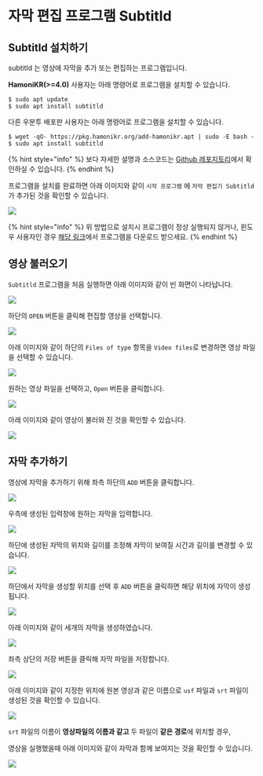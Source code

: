 # 자막 편집 프로그램 Subtitld

## Subtitld 설치하기

subtitld 는 영상에 자막을 추가 또는 편집하는 프로그램입니다.

**HamoniKR(>=4.0)** 사용자는 아래 명령어로 프로그램을 설치할 수 있습니다.

```
$ sudo apt update
$ sudo apt install subtitld
```

다른 우분투 배포판 사용자는 아래 명령어로 프로그램을 설치할 수 있습니다.

```
$ wget -qO- https://pkg.hamonikr.org/add-hamonikr.apt | sudo -E bash -
$ sudo apt install subtitld
```

{% hint style="info" %}
&#x20;보다 자세한 설명과 소스코드는 [Github 레포지토리](https://github.com/hamonikr/subtitld)에서 확인하실 수 있습니다.
{% endhint %}

프로그램을 설치를 완료하면 아래 이미지와 같이 `시작 프로그램` 에 `자막 편집기 Subtitld` 가 추가된 것을 확인할 수 있습니다.

![](<../.gitbook/assets/image (190).png>)



{% hint style="info" %}
위 방법으로 설치시 프로그램이 정상 실행되지 않거나, 윈도우 사용자인 경우 [해당 링크](https://subtitld.jonata.org/install)에서 프로그램을 다운로드 받으세요.
{% endhint %}

## 영상 불러오기

`Subtitld` 프로그램을 처음 실행하면 아래 이미지와 같이 빈 화면이 나타납니다.

![](<../.gitbook/assets/image (150).png>)

하단의 `OPEN` 버튼을 클릭해 편집할 영상을 선택합니다.

![](<../.gitbook/assets/image (412).png>)

아래 이미지와 같이 하단의 `Files of type` 항목을 `Video files`로 변경하면 영상 파일을 선택할 수 있습니다.

![](<../.gitbook/assets/image (334).png>)

원하는 영상 파일을 선택하고, `Open` 버튼을 클릭합니다.

![](<../.gitbook/assets/image (175).png>)

아래 이미지와 같이 영상이 불러와 진 것을 확인할 수 있습니다.

![](<../.gitbook/assets/image (248).png>)

## 자막 추가하기

영상에 자막을 추가하기 위해 좌측 하단의 `ADD` 버튼을 클릭합니다.

![](<../.gitbook/assets/image (415).png>)

우측에 생성된 입력창에 원하는 자막을 입력합니다.

![](<../.gitbook/assets/image (354).png>)

하단에 생성된 자막의 위치와 길이를 조정해 자막이 보여질 시간과 길이를 변경할 수 있습니다.

![](<../.gitbook/assets/image (285).png>)

하단에서 자막을 생성할 위치를 선택 후 `ADD` 버튼을 클릭하면 해당 위치에 자막이 생성됩니다.

![](<../.gitbook/assets/image (232).png>)

아래 이미지와 같이 세개의 자막을 생성하였습니다.

![](<../.gitbook/assets/image (210).png>)

좌측 상단의 저장 버튼을 클릭해 자막 파일을 저장합니다.

![](<../.gitbook/assets/image (280).png>)

아래 이미지와 같이 지정한 위치에 원본 영상과 같은 이름으로 `usf` 파일과 `srt` 파일이 생성된 것을 확인할 수 있습니다.

![](<../.gitbook/assets/스크린샷, 2021-07-07 10-57-08.png>)

`srt` 파일의 이름이 **영상파일의 이름과 같고** 두 파일이 **같은 경로**에 위치할 경우,&#x20;

영상을 실행했을때 아래 이미지와 같이 자막과 함께 보여지는 것을 확인할 수 있습니다.

![](<../.gitbook/assets/image (333).png>)

